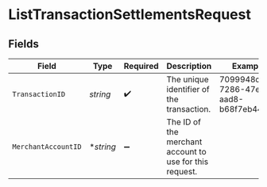 # ListTransactionSettlementsRequest


## Fields

| Field                                                   | Type                                                    | Required                                                | Description                                             | Example                                                 |
| ------------------------------------------------------- | ------------------------------------------------------- | ------------------------------------------------------- | ------------------------------------------------------- | ------------------------------------------------------- |
| `TransactionID`                                         | *string*                                                | :heavy_check_mark:                                      | The unique identifier of the transaction.               | 7099948d-7286-47e4-aad8-b68f7eb44591                    |
| `MerchantAccountID`                                     | **string*                                               | :heavy_minus_sign:                                      | The ID of the merchant account to use for this request. |                                                         |